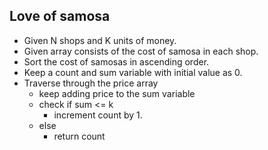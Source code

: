 ## Love of samosa

- Given  N shops and K units of money.
- Given array consists of the cost of samosa in each shop.
- Sort the cost of samosas in ascending order.
- Keep a count and sum variable with initial value as 0.
- Traverse through the price array 
  - keep adding price to the sum variable
  - check if sum <= k
    - increment count by 1.
  - else
    -  return count